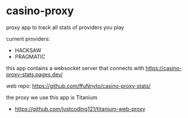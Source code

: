 
# casino-proxy

proxy app to track all stats of providers you play

current providers:
- HACKSAW
- PRAGMATIC

this app contains a websocket server that connects with https://casino-proxy-stats.pages.dev/

web repo: https://github.com/ffuNnyto/casino-proxy-stats/

the proxy we use this app is Titanium
- https://github.com/justcoding121/titanium-web-proxy
